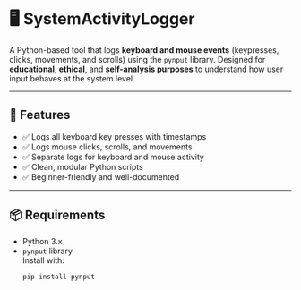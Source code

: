 # 🖥️ SystemActivityLogger

A Python-based tool that logs **keyboard and mouse events** (keypresses, clicks, movements, and scrolls) using the `pynput` library. Designed for **educational**, **ethical**, and **self-analysis purposes** to understand how user input behaves at the system level.

---

## 📌 Features

- ✅ Logs all keyboard key presses with timestamps
- ✅ Logs mouse clicks, scrolls, and movements
- ✅ Separate logs for keyboard and mouse activity
- ✅ Clean, modular Python scripts
- ✅ Beginner-friendly and well-documented

---

## 📦 Requirements

- Python 3.x  
- `pynput` library  
  Install with:
  ```bash
  pip install pynput
